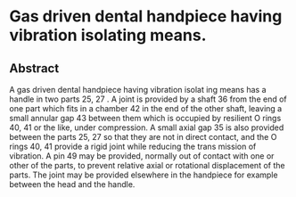 # Gas driven dental handpiece having vibration isolating means.

## Abstract
A gas driven dental handpiece having vibration isolat ing means has a handle in two parts 25, 27 . A joint is provided by a shaft 36 from the end of one part which fits in a chamber 42 in the end of the other shaft, leaving a small annular gap 43 between them which is occupied by resilient O rings 40, 41 or the like, under compression. A small axial gap 35 is also provided between the parts 25, 27 so that they are not in direct contact, and the O rings 40, 41 provide a rigid joint while reducing the trans mission of vibration. A pin 49 may be provided, normally out of contact with one or other of the parts, to prevent relative axial or rotational displacement of the parts. The joint may be provided elsewhere in the handpiece for example between the head and the handle.